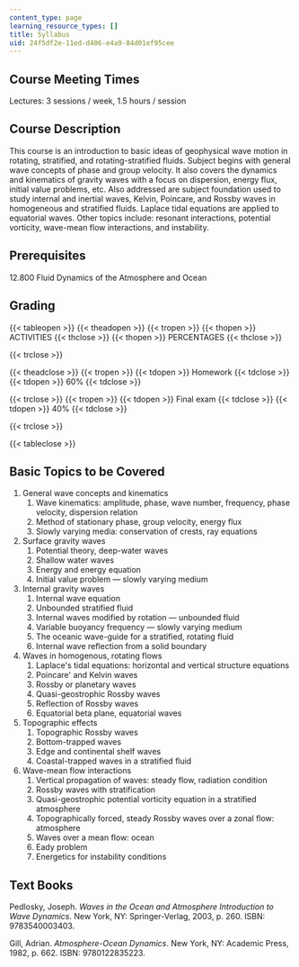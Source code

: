 ```yaml
---
content_type: page
learning_resource_types: []
title: Syllabus
uid: 24f5df2e-11ed-d406-e4a9-84d01ef95cee
---
```


Course Meeting Times
--------------------

Lectures: 3 sessions / week, 1.5 hours / session

Course Description
------------------

This course is an introduction to basic ideas of geophysical wave motion in rotating, stratified, and rotating-stratified fluids. Subject begins with general wave concepts of phase and group velocity. It also covers the dynamics and kinematics of gravity waves with a focus on dispersion, energy flux, initial value problems, etc. Also addressed are subject foundation used to study internal and inertial waves, Kelvin, Poincare, and Rossby waves in homogeneous and stratified fluids. Laplace tidal equations are applied to equatorial waves. Other topics include: resonant interactions, potential vorticity, wave-mean flow interactions, and instability.

Prerequisites
-------------

12.800 Fluid Dynamics of the Atmosphere and Ocean

Grading
-------

{{< tableopen >}}
{{< theadopen >}}
{{< tropen >}}
{{< thopen >}}
ACTIVITIES
{{< thclose >}}
{{< thopen >}}
PERCENTAGES
{{< thclose >}}

{{< trclose >}}

{{< theadclose >}}
{{< tropen >}}
{{< tdopen >}}
Homework
{{< tdclose >}}
{{< tdopen >}}
60%
{{< tdclose >}}

{{< trclose >}}
{{< tropen >}}
{{< tdopen >}}
Final exam
{{< tdclose >}}
{{< tdopen >}}
40%
{{< tdclose >}}

{{< trclose >}}

{{< tableclose >}}

Basic Topics to be Covered
--------------------------

1.  General wave concepts and kinematics
    1.  Wave kinematics: amplitude, phase, wave number, frequency, phase velocity, dispersion relation
    2.  Method of stationary phase, group velocity, energy flux
    3.  Slowly varying media: conservation of crests, ray equations
2.  Surface gravity waves
    1.  Potential theory, deep-water waves
    2.  Shallow water waves
    3.  Energy and energy equation
    4.  Initial value problem — slowly varying medium
3.  Internal gravity waves
    1.  Internal wave equation
    2.  Unbounded stratified fluid
    3.  Internal waves modified by rotation — unbounded fluid
    4.  Variable buoyancy frequency — slowly varying medium
    5.  The oceanic wave-guide for a stratified, rotating fluid
    6.  Internal wave reflection from a solid boundary
4.  Waves in homogenous, rotating flows
    1.  Laplace's tidal equations: horizontal and vertical structure equations
    2.  Poincare' and Kelvin waves
    3.  Rossby or planetary waves
    4.  Quasi-geostrophic Rossby waves
    5.  Reflection of Rossby waves
    6.  Equatorial beta plane, equatorial waves
5.  Topographic effects
    1.  Topographic Rossby waves
    2.  Bottom-trapped waves
    3.  Edge and continental shelf waves
    4.  Coastal-trapped waves in a stratified fluid
6.  Wave-mean flow interactions
    1.  Vertical propagation of waves: steady flow, radiation condition
    2.  Rossby waves with stratification
    3.  Quasi-geostrophic potential vorticity equation in a stratified atmosphere
    4.  Topographically forced, steady Rossby waves over a zonal flow: atmosphere
    5.  Waves over a mean flow: ocean
    6.  Eady problem
    7.  Energetics for instability conditions

Text Books
----------

Pedlosky, Joseph. _Waves in the Ocean and Atmosphere Introduction to Wave Dynamics_. New York, NY: Springer-Verlag, 2003, p. 260. ISBN: 9783540003403.

Gill, Adrian. _Atmosphere-Ocean Dynamics_. New York, NY: Academic Press, 1982, p. 662. ISBN: 9780122835223.
